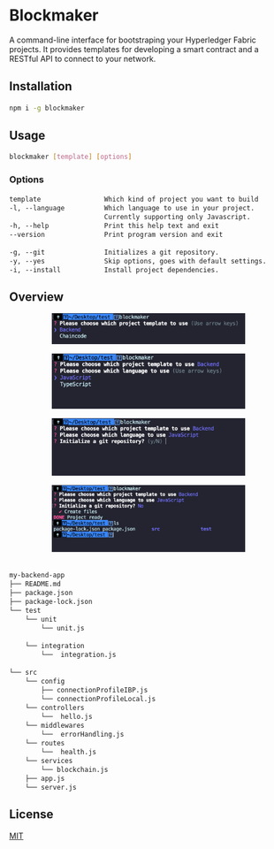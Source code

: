 # Blockmaker

A command-line interface for bootstraping your Hyperledger Fabric projects. It provides templates for developing a smart contract and a RESTful API to connect to your network.

## Installation 


```bash
npm i -g blockmaker
```


## Usage

```bash
blockmaker [template] [options]
```

### Options
    template                Which kind of project you want to build
    -l, --language          Which language to use in your project. 
                            Currently supporting only Javascript.
    -h, --help              Print this help text and exit
    --version               Print program version and exit                            

    -g, --git               Initializes a git repository.
    -y, --yes               Skip options, goes with default settings.
    -i, --install           Install project dependencies.
        

## Overview

<p align="center">
  <img src="https://raw.githubusercontent.com/0xkalvin/blockmaker/master/assets/1.png" width="350" alt="accessibility text">
</p>


<p align="center">
  <img src="https://raw.githubusercontent.com/0xkalvin/blockmaker/master/assets/2.png" width="350" alt="accessibility text">
</p>

<p align="center">
  <img src="https://raw.githubusercontent.com/0xkalvin/blockmaker/master/assets/3.png" width="350" alt="accessibility text">
</p>

<p align="center">
  <img src="https://raw.githubusercontent.com/0xkalvin/blockmaker/master/assets/4.png" width="350" alt="accessibility text">
</p>


                             
```

my-backend-app
├── README.md
├── package.json
├── package-lock.json
└── test
    └── unit
        └── unit.js

    └── integration
        └──  integration.js

└── src
    └── config
        ├── connectionProfileIBP.js
        └── connectionProfileLocal.js
    └── controllers
        └──  hello.js
    └── middlewares
        └──  errorHandling.js
    └── routes
        └──  health.js
    └── services
        └── blockchain.js
    ├── app.js
    └── server.js
```



## License
[MIT](https://choosealicense.com/licenses/mit/)
